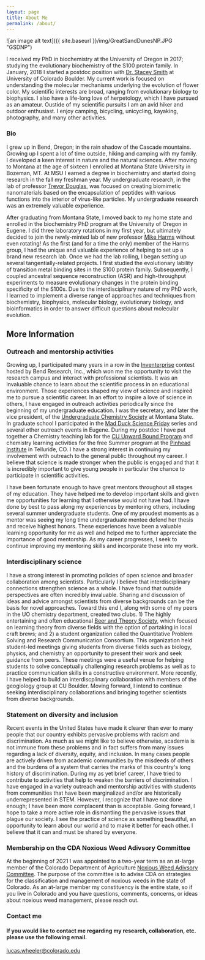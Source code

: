 ```yaml
---
layout: page
title: About Me
permalink: /about/
---
```


![an image alt text]({{ site.baseurl }}/img/GreatSandDunesNP.JPG "GSDNP")

I received my PhD in biochemistry at the University of Oregon in 2017; studying the evolutionary biochemistry of the S100 protein family. In January, 2018 I started a postdoc position with [Dr. Stacey Smith](https://www.colorado.edu/smithlab/) at University of Colorado Boulder. My current work is focused on understanding the molecular mechanisms underlying the evolution of flower color. My scientific interests are broad, ranging from evolutionary biology to biophysics. I also have a life-long love of herpetology, which I have pursued as an amateur. Oustide of my scientific pursuits I am an avid hiker and outdoor enthusiast. I enjoy camping, bicycling, unicycling, kayaking, photography, and many other activities. 

### Bio

I grew up in Bend, Oregon; in the rain shadow of the Cascade mountains. Growing up I spent a lot of time outside, hiking and camping with my family. I developed a keen interest in nature and the natural sciences. After moving to Montana at the age of sixteen I enrolled at Montana State University in Bozeman, MT. At MSU I earned a degree in biochemistry and started doing research in the fall my freshman year. My undergraduate research, in the lab of professor [Trevor Douglas](http://www.indiana.edu/~tdgroup/), was focused on creating biomimetic nanomaterials based on the encapsulation of peptides with various functions into the interior of virus-like particles. My undergraduate research was an extremely valuable experience. 

After graduating from Montana State, I moved back to my home state and enrolled in the biochemistry PhD program at the University of Oregon in Eugene. I did three laboratory rotations in my first year, but ultimately decided to join the newly-minted lab of new professor [Mike Harms](https://harmslab.uoregon.edu/) without even rotating! As the first (and for a time the only) member of the Harms group, I had the unique and valuable experience of helping to set up a brand new research lab. Once we had the lab rolling, I began setting up several tangentially-related projects. I first studied the evolutionary lability of transition metal binding sites in the S100 protein family. Subsequently, I coupled ancestral sequence reconstruction (ASR) and high-throughput experiments to measure evolutionary changes in the protein binding specificity of the S100s. Due to the interdisciplinary nature of my PhD work, I learned to implement a diverse range of approaches and techniques from biochemistry, biophysics, molecular biology, evolutionary biology, and bioinformatics in order to answer difficult questions about molecular evolution. 



## More Information


### Outreach and mentorship activities

Growing up, I participated many years in a row in the [Inventerprise](http://inventerprise.bendresearch.com/) contest hosted by Bend Research, Inc., which won me the opportunity to visit the research campus and interact with professional scientists. It was an invaluable chance to learn about the scientific process in an educational environment. Those experiences shaped my view of science and inspired me to pursue a scientific career. In an effort to inspire a love of science in others, I
have engaged in outreach activities periodically since the beginning of my undergraduate education. 
I was the secretary, and later the vice president, of the [Undergraduate Chemistry Society](http://www.chemistry.montana.edu/undergraduate/society.html) at Montana State. In graduate school I 
participated in the [Mad Duck Science Friday](https://sciencefriday.uoregon.edu/) series and several 
other outreach events in Eugene. During my postdoc I have put together a Chemistry teaching lab for the [CU Upward Bound Program](https://www.colorado.edu/cuub/) and chemistry learning activities for the free Summer program at the [Pinhead Institute](https://www.pinheadinstitute.org/) in Telluride, CO. I have a strong interest in continuing my involvement 
with outreach to the general public throughout my career. I believe that science is made stronger when the public 
is engaged and that it is incredibly important to give young people in particular the chance to participate in 
scientific activities. 

I have been fortunate enough to have great mentors throughout all stages of my education. They have helped
me to develop important skills and given me opportunities for learning that I otherwise would not have had. 
I have done by best to pass along my experiences by mentoring others, including several summer undergraduate 
students. One of my proudest moments as a mentor was seeing my long time undergraduate mentee defend her thesis and receive highest honors. These experiences have been a valuable learning opportunity for me as well and helped me to further appreciate the importance of good mentorship. As my career progresses, I seek to continue improving my mentoring skills and incorporate these into my work. 

### Interdisciplinary science

I have a strong interest in promoting policies of open science and broader collaboration among scientists. Particularly I believe that interdisciplinary connections strengthen science as a whole. I have found that outside perspectives are often  incredibly invaluable. Sharing and discussion of ideas and advice amongst scientists from diverse backgrounds can be the basis for novel approaches. Toward this end I, along with some of my peers in the UO chemistry department, created two clubs. 1) The highly entertaining and often educational [Beer and Theory Society](https://github.com/BeerTheorySociety), which focused on learning theory from diverse fields with the option of partaking in local craft brews; and 2) a student organization called the Quantitative Problem Solving and Research Communication Consortium. This organization held student-led meetings giving students from diverse fields such as biology, physics, and chemistry an opportunity to present their work and seek guidance from peers. These meetings were a useful venue for helping students to solve conceptually challenging research problems as well as to practice communication skills in a constructive environment. More recently, I have helped to build an interdiscplinary collaboration with members of the geogiology group at CU Boulder. Moving forward, I intend to continue seeking interdisciplinary collaborations and bringing together scientists from diverse backgrounds.

### Statement on diversity and inclusion

Recent events in the United States have made it clearer than ever to many people that our country exhibits pervasive problems with racism and discrimination. As much as we might like to believe otherwise, academia is not immune from these problems and in fact suffers from many issues regarding a lack of diversity, equity, and inclusion. In many cases people are actively driven from academic communities by the misdeeds of others and the burdens of a system that carries the marks of this country's long history of discrimination. During my as yet brief career, I have tried to contribute to activities that help to weaken the barriers of discrimination. I have engaged in a variety outreach and mentorship activities with students from communities that have been marginalized and/or are historically underrepresented in STEM. However, I recognize that I have not done enough; I have been more complacent than is acceptable. Going forward, I hope to take a more active role in dismantling the pervasive issues that plague our society. I see the practice of science as something beautiful, an opportunity to learn about our world and to make it better for each other. I believe that it can and must be shared by everyone. 


### Membership on the CDA Noxious Weed Adivsory Committee

At the beginning of 2021 I was appointed to a two-year term as an at-large member of the Colorado Department of Agriculture [Noxious Weed Adivsory Committee](https://ag.colorado.gov/conservation/noxious-weeds/advisory-committee). The purpose of the committee is to advise CDA on strategies for the classification and management of noxious weeds in the state of Colorado. As an at-large member my constituency is the entire state, so if you live in Colorado and you have questions, comments, concerns, or ideas about noxious weed management, please reach out. 

### Contact me

#### If you would like to contact me regarding my research, collaboration, etc. please use the following email. 
[lucas.wheeler@colorado.edu](mailto:email@domain.com)
